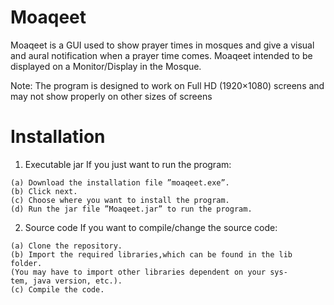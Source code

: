 # Moaqeet

Moaqeet is a GUI used to show prayer times in mosques and give a visual
and aural notification when a prayer time comes. Moaqeet intended to be
displayed on a Monitor/Display in the Mosque.

Note: The program is designed to work on Full HD (1920×1080)
screens and may not show properly on other sizes of screens

# Installation

1. Executable jar
    If you just want to run the program:

```
(a) Download the installation file ”moaqeet.exe”.
(b) Click next.
(c) Choose where you want to install the program.
(d) Run the jar file ”Moaqeet.jar” to run the program.
```
2. Source code
    If you want to compile/change the source code:

```
(a) Clone the repository.
(b) Import the required libraries,which can be found in the lib folder.
(You may have to import other libraries dependent on your sys-
tem, java version, etc.).
(c) Compile the code.
```
